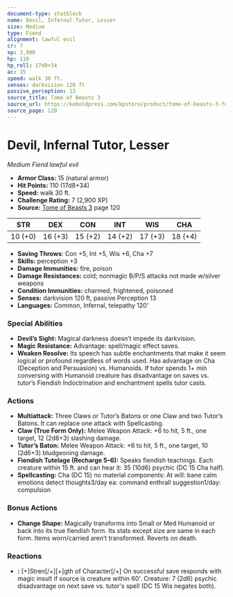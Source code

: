 ```yaml
---
document-type: statblock
name: Devil, Infernal Tutor, Lesser
size: Medium
type: Fiend
alignment: lawful evil
cr: 7
xp: 2,900
hp: 110
hp_roll: 17d8+34
ac: 15
speed: walk 30 ft.
senses: darkvision 120 ft 
passive_perception: 13
source_title: Tome of Beasts 3
source_url: https://koboldpress.com/kpstore/product/tome-of-beasts-3-for-5th-edition/
source_page: 120
---
```


# Devil, Infernal Tutor, Lesser

*Medium* *Fiend* *lawful evil*

- **Armor Class:** 15 (natural armor)
- **Hit Points:** 110 (17d8+34)
- **Speed:** walk 30 ft.
- **Challenge Rating:** 7 (2,900 XP)
- **Source:** [Tome of Beasts 3](https://koboldpress.com/kpstore/product/tome-of-beasts-3-for-5th-edition/) page 120

| STR | DEX | CON | INT | WIS | CHA |
| --- | --- | --- | --- | --- | --- |
| 10 (+0) | 16 (+3) | 15 (+2) | 14 (+2) | 17 (+3) | 18 (+4) |

- **Saving Throws**: Con +5, Int +5, Wis +6, Cha +7
- **Skills:** perception +3
- **Damage Immunities:** fire, poison 
- **Damage Resistances:** cold; nonmagic B/P/S attacks not made w/silver weapons
- **Condition Immunities:** charmed, frightened, poisoned 
- **Senses:** darkvision 120 ft, passive Perception 13 
- **Languages:** Common, Infernal, telepathy 120'

### Special Abilities

- **Devil’s Sight:** Magical darkness doesn’t impede its darkvision.
- **Magic Resistance:** Advantage: spell/magic effect saves.
- **Weaken Resolve:** Its speech has subtle enchantments that make it seem logical or profound regardless of words used. Has advantage on Cha (Deception and Persuasion) vs. Humanoids. If tutor spends 1+ min conversing with Humanoid creature has disadvantage on saves vs. tutor’s Fiendish Indoctrination and enchantment spells tutor casts.

### Actions

- **Multiattack:** Three Claws or Tutor’s Batons or one Claw and two Tutor’s Batons. It can replace one attack with Spellcasting.
- **Claw (True Form Only):** Melee Weapon Attack: +6 to hit, 5 ft., one target, 12 (2d8+3) slashing damage.
- **Tutor’s Baton:** Melee Weapon Attack: +6 to hit, 5 ft., one target, 10 (2d6+3) bludgeoning damage.
- **Fiendish Tutelage (Recharge 5–6):** Speaks fiendish teachings. Each creature within 15 ft. and can hear it: 35 (10d6) psychic (DC 15 Cha half).
- **Spellcasting:** Cha (DC 15) no material components: At will: bane calm emotions detect thoughts3/day ea: command enthrall suggestion1/day: compulsion

### Bonus Actions

- **Change Shape:** Magically transforms into Small or Med Humanoid or back into its true fiendish form. Its stats except size are same in each form. Items worn/carried aren’t transformed. Reverts on death.

### Reactions

- **:** [+]Stren[/+][+]gth of Character[/+] On successful save responds with magic insult if source is creature within 60'. Creature: 7 (2d6) psychic disadvantage on next save vs. tutor's spell (DC 15 Wis negates both).
